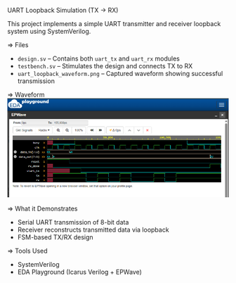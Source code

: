  UART Loopback Simulation (TX → RX)

This project implements a simple UART transmitter and receiver loopback system using SystemVerilog.

=>  Files
- `design.sv` – Contains both `uart_tx` and `uart_rx` modules
- `testbench.sv` – Stimulates the design and connects TX to RX
- `uart_loopback_waveform.png` – Captured waveform showing successful transmission

=>  Waveform
![UART Loopback Waveform](uart_loopback_waveform.png)

=>  What it Demonstrates
- Serial UART transmission of 8-bit data
- Receiver reconstructs transmitted data via loopback
- FSM-based TX/RX design

=>  Tools Used
- SystemVerilog
- EDA Playground (Icarus Verilog + EPWave)
